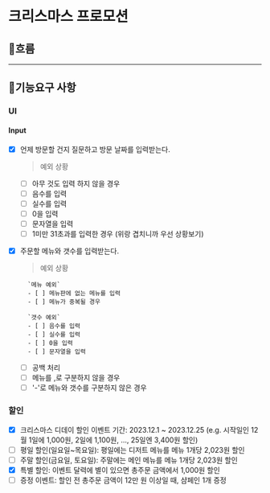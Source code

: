 # 크리스마스 프로모션

## 🚩흐름

---

## 📝기능요구 사항

### UI

#### Input

- [x] 언제 방문할 건지 질문하고 방문 날짜를 입력받는다.
  > 예외 상황
  - [ ] 아무 것도 입력 하지 않을 경우
  - [ ] 음수를 입력
  - [ ] 실수를 입력
  - [ ] 0을 입력
  - [ ] 문자열을 입력
  - [ ] 1미만 31초과를 입력한 경우 (위랑 겹치니까 우선 상황보기)
- [x] 주문할 메뉴와 갯수를 입력받는다.

  > 예외 상황

        `메뉴 예외`
        - [ ] 메뉴판에 없는 메뉴를 입력
        - [ ] 메뉴가 중복될 경우

        `갯수 예외`
        - [ ] 음수를 입력
        - [ ] 실수를 입력
        - [ ] 0을 입력
        - [ ] 문자열을 입력

  - [ ] 공백 처리
  - [ ] 메뉴를 ,로 구분하지 않을 경우
  - [ ] '-'로 메뉴와 갯수를 구분하지 않은 경우

### 할인

- [x] 크리스마스 디데이 할인 이벤트 기간: 2023.12.1 ~ 2023.12.25
      (e.g. 시작일인 12월 1일에 1,000원, 2일에 1,100원, ..., 25일엔 3,400원 할인)
- [ ] 평일 할인(일요일~목요일): 평일에는 디저트 메뉴를 메뉴 1개당 2,023원 할인
- [ ] 주말 할인(금요일, 토요일): 주말에는 메인 메뉴를 메뉴 1개당 2,023원 할인
- [x] 특별 할인: 이벤트 달력에 별이 있으면 총주문 금액에서 1,000원 할인
- [ ] 증정 이벤트: 할인 전 총주문 금액이 12만 원 이상일 때, 샴페인 1개 증정
